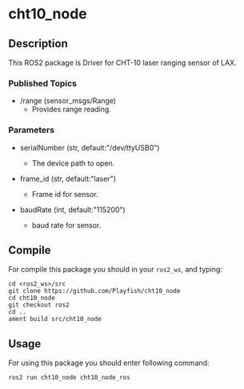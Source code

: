 # cht10_node

## Description
This ROS2 package is Driver for CHT-10 laser ranging sensor of LAX.

### Published Topics

 * /range (sensor_msgs/Range)
   * Provides range reading.

### Parameters

 * serialNumber (str, default:"/dev/ttyUSB0")
   * The device path to open. 

 * frame_id (str, default:"laser")
   * Frame id for sensor.

 * baudRate (int, default:"115200")
   * baud rate for sensor.

## Compile

For compile this package you should in your ``ros2_ws``, and typing:

```
cd <ros2_ws>/src
git clone https://github.com/Playfish/cht10_node
cd cht10_node
git checkout ros2
cd ..
ament build src/cht10_node
```

## Usage

For using this package you should enter following command:
```
ros2 run cht10_node cht10_node_ros
```


